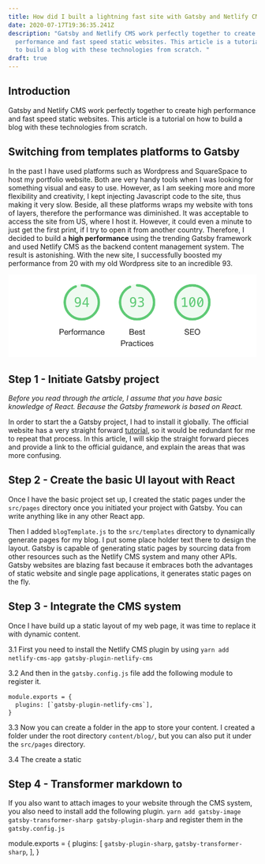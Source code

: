 ```yaml
---
title: How did I built a lightning fast site with Gatsby and Netlify CMS From Scratch
date: 2020-07-17T19:36:35.241Z
description: "Gatsby and Netlify CMS work perfectly together to create high
  performance and fast speed static websites. This article is a tutorial on how
  to build a blog with these technologies from scratch. "
draft: true
---
```

## Introduction

Gatsby and Netlify CMS work perfectly together to create high performance and fast speed static websites. This article is a tutorial on how to build a blog with these technologies from scratch.

## Switching from templates platforms to Gatsby

In the past I have used platforms such as Wordpress and SquareSpace to host my portfolio website. Both are very handy tools when I was looking for something visual and easy to use. However, as I am seeking more and more flexibility and creativity, I kept injecting Javascript code to the site, thus making it very slow. Beside, all these platforms wraps my website with tons of layers, therefore the performance was diminished. It was acceptable to access the site from US, where I host it. However, it could even a minute to just get the first print, if I try to open it from another country. Therefore, I decided to build a **high performance** using the trending Gatsby framework and used Netlify CMS as the backend content management system. The result is astonishing. With the new site, I successfully boosted my performance from 20 with my old Wordpress site to an incredible 93. 

![website-performance](performance.png "website performance")

## Step 1 - Initiate Gatsby project 
<em>Before you read through the article, I assume that you have basic knowledge of React. Because the Gatsby framework is based on React. </em>

In order to start the a Gatsby project, I had to install it globally. The official website has a very straight forward [tutorial](https://www.gatsbyjs.org/docs/quick-start), so it would be redundant for me to repeat that process. In this article, I will skip the straight forward pieces and provide a link to the official guidance, and explain the areas that was more confusing. 

## Step 2 - Create the basic UI layout with React
Once I have the basic project set up, I created the static pages under the 
``` src/pages ``` directory once you initiated your project with Gatsby. You can write anything like in any other React app. 

Then I added ``` blogTemplate.js ``` to the  ``` src/templates ``` directory to dynamically generate pages for my blog. I put some place holder text there to design the layout. Gatsby is capable of generating static pages by sourcing data from other resources such as the Netlify CMS system and many other APIs. Gatsby websites are blazing fast because it embraces both the advantages of static website and single page applications, it generates static pages on the fly. 

## Step 3 - Integrate the CMS system 
Once I have build up a static layout of my web page, it was time to replace it with dynamic content.

3.1 First you need to install the Netlify CMS plugin  by using 
``` yarn add netlify-cms-app gatsby-plugin-netlify-cms ```

3.2 And then in the ```gatsby.config.js``` file add the following module to register it. 

``` 
module.exports = {
  plugins: [`gatsby-plugin-netlify-cms`],
} 
```

3.3 Now you can create a folder in the app to store your content. I created a folder under the root directory ```content/blog/```, but you can also put it under the ```src/pages``` directory. 

3.4 The create a static 


## Step 4 - Transformer markdown to 

If you also want to attach images to your website through the CMS system, you also need to install add the following plugin. 
``` yarn add gatsby-image gatsby-transformer-sharp gatsby-plugin-sharp ``` and register them in the ```gatsby.config.js```

module.exports = {
  plugins: [
    `gatsby-plugin-sharp`,
    `gatsby-transformer-sharp`,
  ],
}



